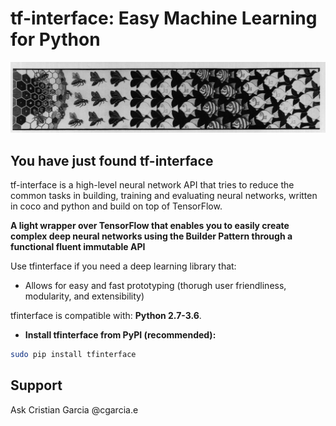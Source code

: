 # tf-interface: Easy Machine Learning for Python
![Escher](./escherinterface.jpg)

## You have just found tf-interface

tf-interface is a high-level neural network API that tries to reduce the common tasks in building, training and evaluating neural networks, written in coco and python and build on top of TensorFlow.

**A light wrapper over TensorFlow that enables you to easily create complex deep neural networks using the Builder Pattern through a functional fluent immutable API**

Use tfinterface if you need a deep learning library that:

- Allows for easy and fast prototyping (thorugh user friendliness, modularity, and extensibility)

tfinterface is compatible with: __Python 2.7-3.6__.

- **Install tfinterface from PyPI (recommended):**
```sh
sudo pip install tfinterface
```

## Support 
Ask Cristian Garcia @cgarcia.e
